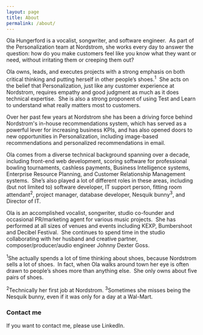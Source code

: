 ```yaml
---
layout: page
title: About
permalink: /about/
---
```


Ola Hungerford is a vocalist, songwriter, and software engineer.  As part of the Personalization team at Nordstrom, she works every day to answer the question: how do you make customers feel like you know what they want or need, without irritating them or creeping them out?


Ola owns, leads, and executes projects with a strong emphasis on both critical thinking and putting herself in other people’s shoes.<sup>1</sup>  She acts on the belief that Personalization, just like any customer experience at Nordstrom, requires empathy and good judgment as much as it does technical expertise.  She is also a strong proponent of using Test and Learn to understand what really matters most to customers.

Over her past few years at Nordstrom she has been a driving force behind Nordstrom's in-house recommendations system, which has served as a powerful lever for increasing business KPIs, and has also opened doors to new opportunities in Personalization, including image-based recommendations and personalized recommendations in email.

Ola comes from a diverse technical background spanning over a decade, including front-end web development, scoring software for professional bowling tournaments, cashless payments, Business Intelligence systems, Enterprise Resource Planning, and Customer Relationship Management systems.  She’s also played a lot of different roles in these areas, including (but not limited to) software developer, IT support person, fitting room attendant<sup>2</sup>, project manager, database developer, Nesquik bunny<sup>3</sup>, and Director of IT.

Ola is an accomplished vocalist, songwriter, studio co-founder and occasional PR/marketing agent for various music projects.  She has performed at all sizes of venues and events including KEXP, Bumbershoot and Decibel Festival.  She continues to spend time in the studio collaborating with her husband and creative partner, composer/producer/audio engineer Johnny Dexter Goss.


<sup>1</sup>She actually spends a lot of time thinking about shoes, because Nordstrom sells a lot of shoes.  In fact, when Ola walks around town her eye is often drawn to people’s shoes more than anything else.  She only owns about five pairs of shoes.

<sup>2</sup>Technically her first job at Nordstrom.
<sup>3</sup>Sometimes she misses being the Nesquik bunny, even if it was only for a day at a Wal-Mart.

### Contact me

If you want to contact me, please use LinkedIn.